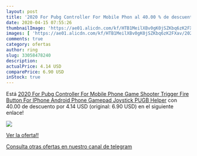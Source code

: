 ```yaml
---
layout: post
title: '2020 For Pubg Controller For Mobile Phon al 40.00 % de descuento'
date: 2020-04-15 07:55:26
thumbnailImage: 'https://ae01.alicdn.com/kf/HTB1MeilXBv0gK0jSZKbq6zK2FXav/2020-For-Pubg-Controller-For-Mobile-Phone-Game-Shooter-Trigger-Fire-Button-For-IPhone-Android-Phone.jpg_350x350._SL200_.jpg'
images: [ 'https://ae01.alicdn.com/kf/HTB1MeilXBv0gK0jSZKbq6zK2FXav/2020-For-Pubg-Controller-For-Mobile-Phone-Game-Shooter-Trigger-Fire-Button-For-IPhone-Android-Phone.jpg_350x350._SL200_.jpg' ]
comments: true
category: ofertas
author: ring
slug: 33058478240
description:
actualPrice: 4.14 USD
comparePrice: 6.90 USD
inStock: true
---
```


Está [2020 For Pubg Controller For Mobile Phone Game Shooter Trigger Fire Button For IPhone Android Phone Gamepad Joystick PUGB Helper](https://www.amazon.com/dp/33058478240/?tag=redken08-20) con 40.00 de descuento por 4.14 USD (original: 6.90 USD) en el siguiente enlace!

[![](https://ae01.alicdn.com/kf/HTB1MeilXBv0gK0jSZKbq6zK2FXav/2020-For-Pubg-Controller-For-Mobile-Phone-Game-Shooter-Trigger-Fire-Button-For-IPhone-Android-Phone.jpg_350x350._SL200_.jpg)](https://www.amazon.com/dp/33058478240/?tag=redken08-20)

[Ver la oferta!!](https://www.amazon.com/dp/33058478240/?tag=redken08-20)

[Consulta otras ofertas en nuestro canal de telegram](https://t.me/s/ofertas25)
